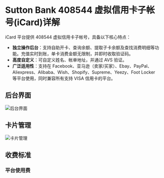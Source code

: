 # Sutton Bank 408544 虚拟信用卡子帐号(iCard)详解

iCard 平台提供 408544 虚拟信用卡子帐号，具备以下核心特点：

- **独立操作后台**：支持自助开卡、查询余额、提取子卡余额及查找消费明细等功能。充值实时到账，单卡消费金额无限制，并即时收取验证码。
- **高度自定义**：可自定义姓名、帐单地址，并通过 AVS 验证。
- **广泛适用性**：支持在 Facebook、亚马逊（卖家/买家）、Ebay、PayPal、Aliexpress、Alibaba、Wish、Shopify、Supreme、Yeezy、Foot Locker 等平台使用，同时兼容所有支持 VISA 信用卡的平台。

## 后台界面

![后台界面](https://bbtdd.com/img/9111323278.webp)

## 卡片管理

![卡片管理](https://bbtdd.com/img/87826632866.webp)

## 收费标准

### 平台使用费